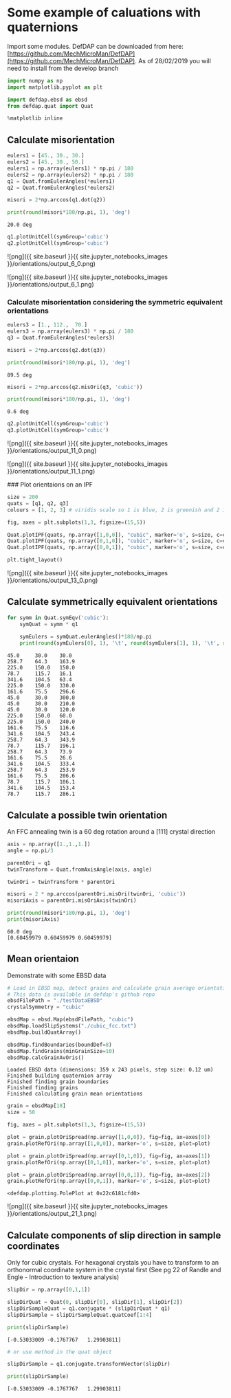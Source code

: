 # Some example of caluations with quaternions

Import some modules. DefDAP can be downloaded from here: [https://github.com/MechMicroMan/DefDAP](https://github.com/MechMicroMan/DefDAP). As of 28/02/2019 you will need to install from the develop branch
    


```python
import numpy as np
import matplotlib.pyplot as plt

import defdap.ebsd as ebsd
from defdap.quat import Quat

%matplotlib inline
```

## Calculate misorientation


```python
eulers1 = [45., 30., 30.]
eulers2 = [45., 30., 50.]
eulers1 = np.array(eulers1) * np.pi / 180
eulers2 = np.array(eulers2) * np.pi / 180
q1 = Quat.fromEulerAngles(*eulers1)
q2 = Quat.fromEulerAngles(*eulers2)
```


```python
misori = 2*np.arccos(q1.dot(q2))

print(round(misori*180/np.pi, 1), 'deg')
```

    20.0 deg
    


```python
q1.plotUnitCell(symGroup='cubic')
q2.plotUnitCell(symGroup='cubic')
```


![png]({{ site.baseurl }}{{ site.jupyter_notebooks_images }}/orientations/output_6_0.png)



![png]({{ site.baseurl }}{{ site.jupyter_notebooks_images }}/orientations/output_6_1.png)


### Calculate misorientation considering the symmetric equivalent orientations


```python
eulers3 = [1., 112.,  70.]
eulers3 = np.array(eulers3) * np.pi / 180
q3 = Quat.fromEulerAngles(*eulers3)
```


```python
misori = 2*np.arccos(q2.dot(q3))

print(round(misori*180/np.pi, 1), 'deg')
```

    89.5 deg
    


```python
misori = 2*np.arccos(q2.misOri(q3, 'cubic'))

print(round(misori*180/np.pi, 1), 'deg')
```

    0.6 deg
    


```python
q2.plotUnitCell(symGroup='cubic')
q3.plotUnitCell(symGroup='cubic')
```


![png]({{ site.baseurl }}{{ site.jupyter_notebooks_images }}/orientations/output_11_0.png)



![png]({{ site.baseurl }}{{ site.jupyter_notebooks_images }}/orientations/output_11_1.png)


### Plot orientaions on an IPF


```python
size = 200
quats = [q1, q2, q3]
colours = [1, 2, 3] # viridis scale so 1 is blue, 2 is greenish and 2 is yellow

fig, axes = plt.subplots(1,3, figsize=(15,5))

Quat.plotIPF(quats, np.array([1,0,0]), "cubic", marker='o', s=size, c=colours, fig=fig, ax=axes[0])
Quat.plotIPF(quats, np.array([0,1,0]), "cubic", marker='o', s=size, c=colours, fig=fig, ax=axes[1])
Quat.plotIPF(quats, np.array([0,0,1]), "cubic", marker='o', s=size, c=colours, fig=fig, ax=axes[2])

plt.tight_layout()
```


![png]({{ site.baseurl }}{{ site.jupyter_notebooks_images }}/orientations/output_13_0.png)


## Calculate symmetrically equivalent orientations


```python
for symm in Quat.symEqv('cubic'):
    symQuat = symm * q1
    
    symEulers = symQuat.eulerAngles()*180/np.pi
    print(round(symEulers[0], 1), '\t', round(symEulers[1], 1), '\t', round(symEulers[2], 1))
```

    45.0 	 30.0 	 30.0
    258.7 	 64.3 	 163.9
    225.0 	 150.0 	 150.0
    78.7 	 115.7 	 16.1
    341.6 	 104.5 	 63.4
    225.0 	 150.0 	 330.0
    161.6 	 75.5 	 296.6
    45.0 	 30.0 	 300.0
    45.0 	 30.0 	 210.0
    45.0 	 30.0 	 120.0
    225.0 	 150.0 	 60.0
    225.0 	 150.0 	 240.0
    161.6 	 75.5 	 116.6
    341.6 	 104.5 	 243.4
    258.7 	 64.3 	 343.9
    78.7 	 115.7 	 196.1
    258.7 	 64.3 	 73.9
    161.6 	 75.5 	 26.6
    341.6 	 104.5 	 333.4
    258.7 	 64.3 	 253.9
    161.6 	 75.5 	 206.6
    78.7 	 115.7 	 106.1
    341.6 	 104.5 	 153.4
    78.7 	 115.7 	 286.1
    

## Calculate a possible twin orientation
An FFC annealing twin is a 60 deg rotation around a [111] crystal direction


```python
axis = np.array([1.,1.,1.])
angle = np.pi/3

parentOri = q1
twinTransform = Quat.fromAxisAngle(axis, angle)

twinOri = twinTransform * parentOri
```


```python
misori = 2 * np.arccos(parentOri.misOri(twinOri, 'cubic'))
misoriAxis = parentOri.misOriAxis(twinOri)

print(round(misori*180/np.pi, 1), 'deg')
print(misoriAxis)
```

    60.0 deg
    [0.60459979 0.60459979 0.60459979]
    

## Mean orientaion 
Demonstrate with some EBSD data


```python
# Load in EBSD map, detect grains and calculate grain average orientations
# This data is available in defdap's github repo
ebsdFilePath = "./testDataEBSD"
crystalSymmetry = "cubic"

ebsdMap = ebsd.Map(ebsdFilePath, "cubic")
ebsdMap.loadSlipSystems("./cubic_fcc.txt")
ebsdMap.buildQuatArray()

ebsdMap.findBoundaries(boundDef=8)
ebsdMap.findGrains(minGrainSize=10)
ebsdMap.calcGrainAvOris()
```

    Loaded EBSD data (dimensions: 359 x 243 pixels, step size: 0.12 um)
    Finished building quaternion array           
    Finished finding grain boundaries           
    Finished finding grains           
    Finished calculating grain mean orientations           
    


```python
grain = ebsdMap[18]
size = 50

fig, axes = plt.subplots(1,3, figsize=(15,5))

plot = grain.plotOriSpread(np.array([1,0,0]), fig=fig, ax=axes[0])
grain.plotRefOri(np.array([1,0,0]), marker='o', s=size, plot=plot)

plot = grain.plotOriSpread(np.array([0,1,0]), fig=fig, ax=axes[1])
grain.plotRefOri(np.array([0,1,0]), marker='o', s=size, plot=plot)

plot = grain.plotOriSpread(np.array([0,0,1]), fig=fig, ax=axes[2])
grain.plotRefOri(np.array([0,0,1]), marker='o', s=size, plot=plot)
```




    <defdap.plotting.PolePlot at 0x22c6181cfd0>




![png]({{ site.baseurl }}{{ site.jupyter_notebooks_images }}/orientations/output_21_1.png)


## Calculate components of slip direction in sample coordinates
Only for cubic crystals. For hexagonal crystals you have to transform to an orthonormal coordinate system in the crystal first (See pg 22 of Randle and Engle - Introduction to texture analysis)


```python
slipDir = np.array([0,1,1])

slipDirQuat = Quat(0, slipDir[0], slipDir[1], slipDir[2])
slipDirSampleQuat = q1.conjugate * (slipDirQuat * q1)
slipDirSample = slipDirSampleQuat.quatCoef[1:4]

print(slipDirSample)
```

    [-0.53033009 -0.1767767   1.29903811]
    


```python
# or use method in the quat object

slipDirSample = q1.conjugate.transformVector(slipDir)

print(slipDirSample)
```

    [-0.53033009 -0.1767767   1.29903811]
    
